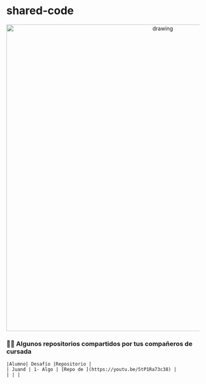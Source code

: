 # shared-code

<div style="text-align: center;">
    <img src="https://user-images.githubusercontent.com/63796774/178591241-07ce30bf-4da0-4d9d-ab0d-118a9719d86b.jpg" alt="drawing" width="800"/>
</div>

### 🤟🧡 Algunos repositorios compartidos por tus compañeros de cursada

```
|Alumno| Desafío |Repositorio |
| Juand | 1- Algo | [Repo de ](https://youtu.be/5tP1Ra73c38) |
| | |
```
